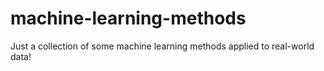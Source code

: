 # machine-learning-methods
Just a collection of some machine learning methods applied to real-world data!
